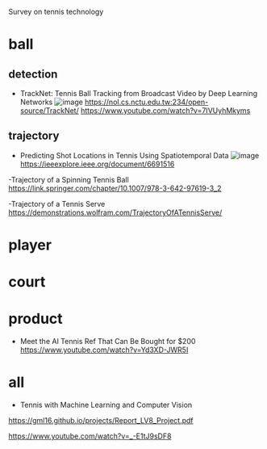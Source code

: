 Survey on tennis technology

# ball

## detection
- TrackNet: Tennis Ball Tracking from Broadcast Video by Deep Learning Networks
![image](https://user-images.githubusercontent.com/34574033/76029038-15389c80-5f77-11ea-9b0a-9232b9d29514.png)
https://nol.cs.nctu.edu.tw:234/open-source/TrackNet/
https://www.youtube.com/watch?v=7IVUyhMkyms

## trajectory
- Predicting Shot Locations in Tennis Using Spatiotemporal Data
![image](https://user-images.githubusercontent.com/34574033/76027831-aeb27f00-5f74-11ea-9d3b-1bf387aac686.png)
https://ieeexplore.ieee.org/document/6691516

-Trajectory of a Spinning Tennis Ball
https://link.springer.com/chapter/10.1007/978-3-642-97619-3_2

-Trajectory of a Tennis Serve
https://demonstrations.wolfram.com/TrajectoryOfATennisServe/

# player

# court

# product
- Meet the AI Tennis Ref That Can Be Bought for $200
https://www.youtube.com/watch?v=Yd3XD-JWR5I

# all
- Tennis with Machine Learning and Computer Vision

https://gml16.github.io/projects/Report_LV8_Project.pdf

https://www.youtube.com/watch?v=_-E1tJ9sDF8
